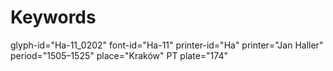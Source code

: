 # Keywords
glyph-id="Ha-11_0202"
font-id="Ha-11"
printer-id="Ha"
printer="Jan Haller"
period="1505–1525"
place="Kraków"
PT plate="174"
